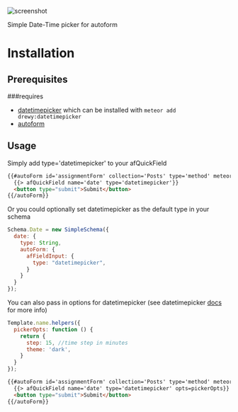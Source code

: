 ![screenshot](/../master/screenshot.png?raw=true "datetimepicker screenshot")

Simple Date-Time picker for autoform

Installation
============
Prerequisites
-------------
###requires
* [datetimepicker](https://github.com/xdan/datetimepicker) which can be installed with `meteor add drewy:datetimepicker`
* [autoform](https://github.com/aldeed/meteor-autoform)

Usage
-----
Simply add type='datetimepicker' to your afQuickField
```html
{{#autoForm id='assignmentForm' collection='Posts' type='method' meteormethod='addPost'}}
  {{> afQuickField name='date' type='datetimepicker'}}
  <button type="submit">Submit</button>
{{/autoForm}}
```
Or you could optionally set datetimepicker as the default type in your schema
```javascript
Schema.Date = new SimpleSchema({
  date: {
    type: String,
    autoForm: {
      afFieldInput: {
        type: "datetimepicker",
      }
    }
  }
});
```
You can also pass in options for datetimepicker (see datetimepicker [docs](http://xdsoft.net/jqplugins/datetimepicker/) for more info)
```javascript
Template.name.helpers({
  pickerOpts: function () {
    return {
      step: 15, //time step in minutes
      theme: 'dark',
    }
  }
});
```
```html
{{#autoForm id='assignmentForm' collection='Posts' type='method' meteormethod='addPost'}}
  {{> afQuickField name='date' type='datetimepicker' opts=pickerOpts}}
  <button type="submit">Submit</button>
{{/autoForm}}
```
